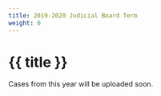 ```yaml
---
title: 2019-2020 Judicial Board Term
weight: 0
---
```


# {{ title }}

Cases from this year will be uploaded soon.
